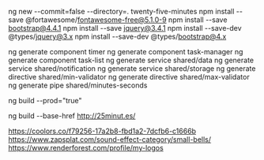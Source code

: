 ng new --commit=false --directory=.  twenty-five-minutes
npm install --save @fortawesome/fontawesome-free@5.1.0-9
npm install --save bootstrap@4.4.1
npm install --save jquery@3.4.1
npm install --save-dev @types/jquery@3.x
npm install --save-dev @types/bootstrap@4.x

ng generate component timer
ng generate component task-manager
ng generate component task-list
ng generate service shared/data
ng generate service shared/notification
ng generate service shared/storage
ng generate directive shared/min-validator
ng generate directive shared/max-validator
ng generate pipe shared/minutes-seconds

ng build --prod="true"

ng build --base-href http://25minut.es/


https://coolors.co/f79256-17a2b8-fbd1a2-7dcfb6-c1666b
https://www.zapsplat.com/sound-effect-category/small-bells/
https://www.renderforest.com/profile/my-logos
